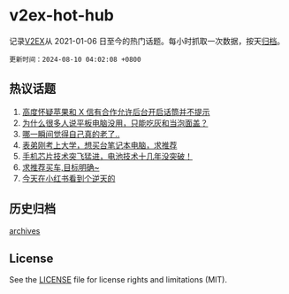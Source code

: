 # v2ex-hot-hub

 记录[V2EX](https://www.v2ex.com/)从 2021-01-06 日至今的热门话题。每小时抓取一次数据，按天[归档](archives)。

`更新时间：2024-08-10 04:02:08 +0800`

## 热议话题

1. [高度怀疑苹果和 X 信有合作允许后台开启话筒并不提示](https://www.v2ex.com/t/1063642)
1. [为什么很多人说平板电脑没用，只能吃灰和当泡面盖？](https://www.v2ex.com/t/1063637)
1. [哪一瞬间觉得自己真的老了..](https://www.v2ex.com/t/1063761)
1. [表弟刚考上大学，想买台笔记本电脑，求推荐](https://www.v2ex.com/t/1063702)
1. [手机芯片技术突飞猛进，电池技术十几年没突破！](https://www.v2ex.com/t/1063671)
1. [求推荐买车,目标明确~](https://www.v2ex.com/t/1063779)
1. [今天在小红书看到个逆天的](https://www.v2ex.com/t/1063856)

## 历史归档

[archives](archives)

## License

See the [LICENSE](LICENSE) file for license rights and limitations (MIT).
